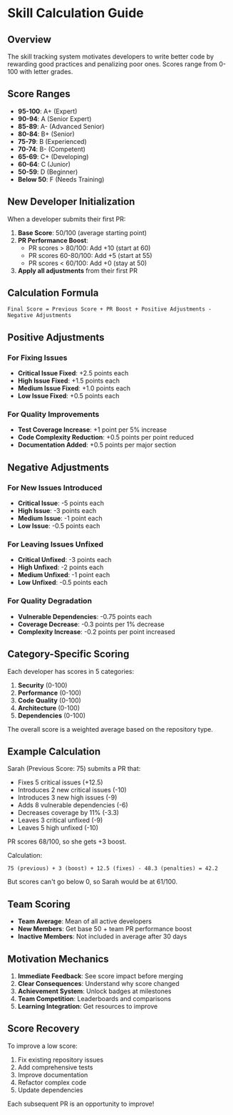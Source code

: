 # Skill Calculation Guide

## Overview

The skill tracking system motivates developers to write better code by rewarding good practices and penalizing poor ones. Scores range from 0-100 with letter grades.

## Score Ranges

- **95-100**: A+ (Expert)
- **90-94**: A (Senior Expert)
- **85-89**: A- (Advanced Senior)
- **80-84**: B+ (Senior)
- **75-79**: B (Experienced)
- **70-74**: B- (Competent)
- **65-69**: C+ (Developing)
- **60-64**: C (Junior)
- **50-59**: D (Beginner)
- **Below 50**: F (Needs Training)

## New Developer Initialization

When a developer submits their first PR:

1. **Base Score**: 50/100 (average starting point)
2. **PR Performance Boost**:
   - PR scores > 80/100: Add +10 (start at 60)
   - PR scores 60-80/100: Add +5 (start at 55)
   - PR scores < 60/100: Add +0 (stay at 50)
3. **Apply all adjustments** from their first PR

## Calculation Formula

```
Final Score = Previous Score + PR Boost + Positive Adjustments - Negative Adjustments
```

## Positive Adjustments

### For Fixing Issues
- **Critical Issue Fixed**: +2.5 points each
- **High Issue Fixed**: +1.5 points each
- **Medium Issue Fixed**: +1.0 points each
- **Low Issue Fixed**: +0.5 points each

### For Quality Improvements
- **Test Coverage Increase**: +1 point per 5% increase
- **Code Complexity Reduction**: +0.5 points per point reduced
- **Documentation Added**: +0.5 points per major section

## Negative Adjustments

### For New Issues Introduced
- **Critical Issue**: -5 points each
- **High Issue**: -3 points each
- **Medium Issue**: -1 point each
- **Low Issue**: -0.5 points each

### For Leaving Issues Unfixed
- **Critical Unfixed**: -3 points each
- **High Unfixed**: -2 points each
- **Medium Unfixed**: -1 point each
- **Low Unfixed**: -0.5 points each

### For Quality Degradation
- **Vulnerable Dependencies**: -0.75 points each
- **Coverage Decrease**: -0.3 points per 1% decrease
- **Complexity Increase**: -0.2 points per point increased

## Category-Specific Scoring

Each developer has scores in 5 categories:

1. **Security** (0-100)
2. **Performance** (0-100)
3. **Code Quality** (0-100)
4. **Architecture** (0-100)
5. **Dependencies** (0-100)

The overall score is a weighted average based on the repository type.

## Example Calculation

Sarah (Previous Score: 75) submits a PR that:
- Fixes 5 critical issues (+12.5)
- Introduces 2 new critical issues (-10)
- Introduces 3 new high issues (-9)
- Adds 8 vulnerable dependencies (-6)
- Decreases coverage by 11% (-3.3)
- Leaves 3 critical unfixed (-9)
- Leaves 5 high unfixed (-10)

PR scores 68/100, so she gets +3 boost.

Calculation:
```
75 (previous) + 3 (boost) + 12.5 (fixes) - 48.3 (penalties) = 42.2
```

But scores can't go below 0, so Sarah would be at 61/100.

## Team Scoring

- **Team Average**: Mean of all active developers
- **New Members**: Get base 50 + team PR performance boost
- **Inactive Members**: Not included in average after 30 days

## Motivation Mechanics

1. **Immediate Feedback**: See score impact before merging
2. **Clear Consequences**: Understand why score changed
3. **Achievement System**: Unlock badges at milestones
4. **Team Competition**: Leaderboards and comparisons
5. **Learning Integration**: Get resources to improve

## Score Recovery

To improve a low score:
1. Fix existing repository issues
2. Add comprehensive tests
3. Improve documentation
4. Refactor complex code
5. Update dependencies

Each subsequent PR is an opportunity to improve!